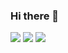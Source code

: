 ### Hi there 👋


<img src="https://img.shields.io/badge/C-A8B9CC?style=plastic-square&logo=C&logoColor=white"/>
<img src="https://img.shields.io/badge/Java-007396?style=plastic-square&logo=Java&logoColor=white"/> 
<img src="https://img.shields.io/badge/JavaScript-F7DF1E?style=plastic-square&logo=Javascript&logoColor=white"/> 

<!--
**jooooooing/jooooooing** is a ✨ _special_ ✨ repository because its `README.md` (this file) appears on your GitHub profile.

Here are some ideas to get you started:

- 🔭 I’m currently working on ...
- 🌱 I’m currently learning ...
- 👯 I’m looking to collaborate on ...
- 🤔 I’m looking for help with ...
- 💬 Ask me about ...
- 📫 How to reach me: ...
- 😄 Pronouns: ...
- ⚡ Fun fact: ...
-->
